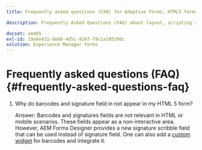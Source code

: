 ```yaml
---
title: Frequently asked questions (FAQ) for Adaptive Forms, HTML5 forms, and AEM Forms

description: Frequently Asked Questions (FAQ) about layout, scripting support, and scope of Adaptive Forms, HTML5 forms, and AEM Forms.

docset: aem65
exl-id: 19a6e431-de66-4d5c-924f-f9c1a195390c
solution: Experience Manager Forms
---
```

# Frequently asked questions (FAQ) {#frequently-asked-questions-faq}

1. Why do barcodes and signature field in not appear in my HTML 5 form?

   Answer: Barcodes and signatures fields are not relevant in HTML or mobile scenarios. These fields appear as a non-interactive area. However, AEM Forms Designer provides a new signature scribble field that can be used instead of signature field. One can also add a [custom widget](../../forms/using/custom-widgets.md) for barcodes and integrate it.

